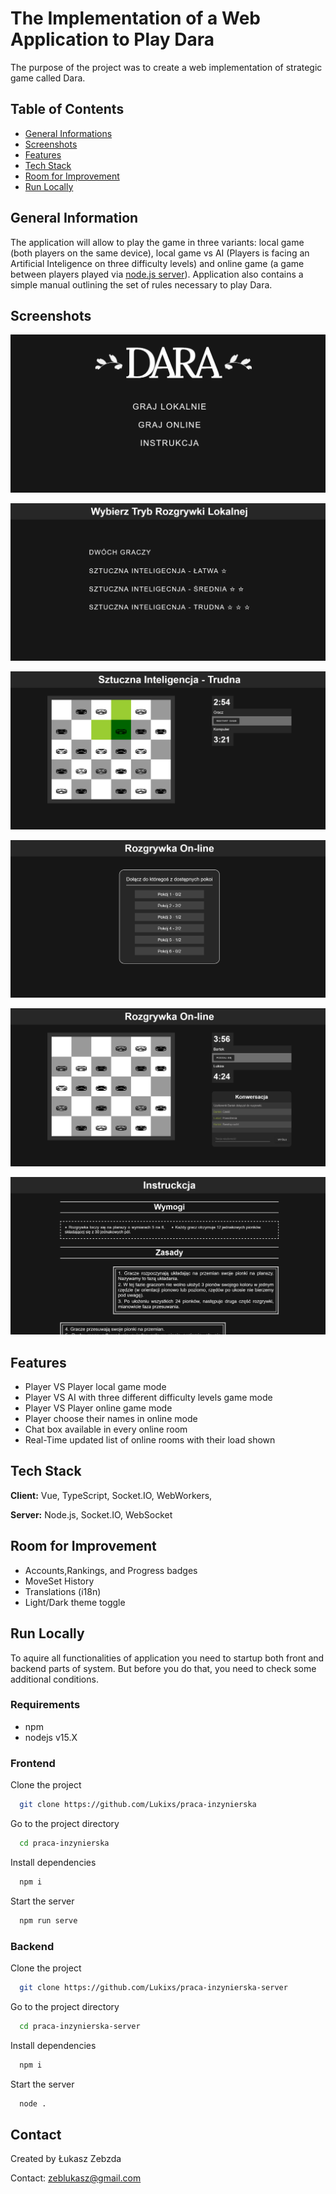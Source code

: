 # The Implementation of a Web Application to Play Dara

The purpose of the project was to create a web implementation of strategic game called Dara.

## Table of Contents

- [General Informations](#general-information)
- [Screenshots](#screenshots)
- [Features](#features)
- [Tech Stack](#tech-stack)
- [Room for Improvement](#room-for-improvement)
- [Run Locally](#run-locally)

## General Information

The application will allow to play the game in three variants: local game (both players on the same device), local game vs AI (Players is facing an Artificial Inteligence on three difficulty levels) and online game (a game between players played via [node.js server](https://github.com/Lukixs/praca-inzynierska-server)).
Application also contains a simple manual outlining the set of rules necessary to play Dara.

## Screenshots

![Main menu](/readMeImages/main_menu_screen.png)

![Local game menu](/readMeImages/local_game_menu_screen.png)

![AI game](/readMeImages/ai_game_screen.png)

![Online lobby](/readMeImages/online_lobby_screen.png)

![online game](/readMeImages/online_game_screen.png)

![Instructions](/readMeImages/instructions_screen.png)

## Features

- Player VS Player local game mode
- Player VS AI with three different difficulty levels game mode
- Player VS Player online game mode
- Player choose their names in online mode
- Chat box available in every online room
- Real-Time updated list of online rooms with their load shown

## Tech Stack

**Client:** Vue, TypeScript, Socket.IO, WebWorkers,

**Server:** Node.js, Socket.IO, WebSocket

## Room for Improvement

- Accounts,Rankings, and Progress badges
- MoveSet History
- Translations (i18n)
- Light/Dark theme toggle

## Run Locally

To aquire all functionalities of application you need to startup both front and backend parts of system.
But before you do that, you need to check some additional conditions.

### Requirements

- npm
- nodejs v15.X

### Frontend

Clone the project

```bash
  git clone https://github.com/Lukixs/praca-inzynierska
```

Go to the project directory

```bash
  cd praca-inzynierska
```

Install dependencies

```bash
  npm i
```

Start the server

```bash
  npm run serve
```

### Backend

Clone the project

```bash
  git clone https://github.com/Lukixs/praca-inzynierska-server
```

Go to the project directory

```bash
  cd praca-inzynierska-server
```

Install dependencies

```bash
  npm i
```

Start the server

```bash
  node .
```

## Contact

Created by Łukasz Zebzda

Contact: zeblukasz@gmail.com
